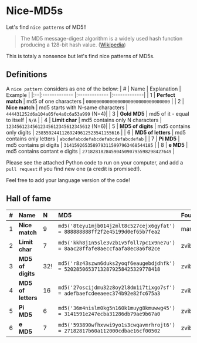 # Nice-MD5s
Let's find `nice patterns` of MD5!!

> The MD5 message-digest algorithm is a widely used hash function producing a 128-bit hash value. ([Wikipedia](https://en.wikipedia.org/wiki/MD5))

This is totaly a nonsence but let's find nice patterns of MD5s.


## Definitions

A `nice pattern` considers as one of the below:
| # | Name | Explanation | Example | 
|:--|:------------- |:------------- |:-------------| 
| 1 | **Perfect match** | md5 of one characters | `00000000000000000000000000000000` | 
| 2 | **Nice match** | md5 starts with N-same characters | `444431252d6a104a05fe4a0c6a53a999` (N=4)| 
| 3 | **Gold MD5** | md5 of it - equal to itself | `N/A` | 
| 4 | **Limit char** | md5 contains only N characters | `12345612345612345612345612345612` (N=6)| 
| 5 | **MD5 of digits** | md5 contains only digits | `25855924411269249612523541155616` | 
| 6 | **MD5 of letters** | md5 contains only letters | `abcdefabcdefabcdefabcdefabcdefab` |
| 7 | **Pi MD5** | md5 contains pi digits | `3141592653589793115997963468544185` |
| 8 | **e MD5** | md5 contains contant e digits | `2718281828459045090795598298427649` |

Please see the attached Python code to run on your computer, and add a `pull request` if you find new one (a credit is promised!).

Feel free to add your language version of the code!

## Hall of fame

| # | Name | N | MD5 | Founder | 
|:--|:------------- |:---|:-------------|:-------------| 
| 1 | **Nice match** | 9 |`md5('8teyu1mjb014j2mlt8c527cejx6gyfat') = 888888888ff2f2e45199d0ef65b7fea2` |marcdtheking |
| 2 | **Limit char** | 7 |`md5('kkh8j1n5sle3vzb1v5f6ll7pc1x9ne7u') = 8aac28ffafe8aeccfaafa8ec8a6f82ce`|zvibazak |
| 3 | **MD5 of digits** | 32! |`md5('r8z43szwn6duks2yoqf6eaugebdjdhfk') = 52028506537132879258425329778418`|zvibazak |
| 4 | **MD5 of letters** | 16 |`md5('27oscijdmu32z8oy2l8dm1i7tixgo7sf') = adefbaefcdeeaeec374b92e82fc675a3`|zvibazak |
| 5 | **Pi MD5** | 6 |`md5('36m4nislm0kg5n160k1muyg8kmuwwg45') = 3141591e247ecba31286db79ae9b67a0`|zvibazak |
| 6 | **e MD5** | 7 |`md5('593890wfhxvwi9yo1s3cwqavmrhrojt6') = 27182817b60a112000cdbae16cf00502`|zvibazak |


